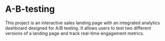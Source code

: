 # A-B-testing
This project is an interactive sales landing page with an integrated analytics dashboard designed for A/B testing. It allows users to test two different versions of a landing page and track real-time engagement metrics.
